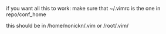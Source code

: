 if you want all this to work: 
  make sure that ~/.vimrc is the one in repo/conf_home


this should be in /home/nonickn/.vim
or
/root/.vim/
